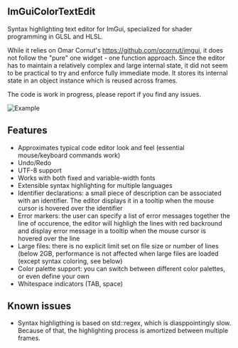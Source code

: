 ## ImGuiColorTextEdit
Syntax highlighting text editor for ImGui, specialized for shader programming in GLSL and HLSL.

While it relies on Omar Cornut's https://github.com/ocornut/imgui, it does not follow the "pure" one widget - one function approach. Since the editor has to maintain a relatively complex and large internal state, it did not seem to be practical to try and enforce fully immediate mode. It stores its internal state in an object instance which is reused across frames.

The code is work in progress, please report if you find any issues.

![Example](https://github.com/milkru/data_resources/blob/main/foton/triangles.png "Example")

## Features
 - Approximates typical code editor look and feel (essential mouse/keyboard commands work)
 - Undo/Redo
 - UTF-8 support
 - Works with both fixed and variable-width fonts
 - Extensible syntax highlighting for multiple languages
 - Identifier declarations: a small piece of description can be associated with an identifier. The editor displays it in a tooltip when the mouse cursor is hovered over the identifier
 - Error markers: the user can specify a list of error messages together the line of occurence, the editor will highligh the lines with red backround and display error message in a tooltip when the mouse cursor is hovered over the line
 - Large files: there is no explicit limit set on file size or number of lines (below 2GB, performance is not affected when large files are loaded (except syntax coloring, see below)
 - Color palette support: you can switch between different color palettes, or even define your own
 - Whitespace indicators (TAB, space)

## Known issues
 - Syntax highligthing is based on std::regex, which is diasppointingly slow. Because of that, the highlighting process is amortized between multiple frames.
